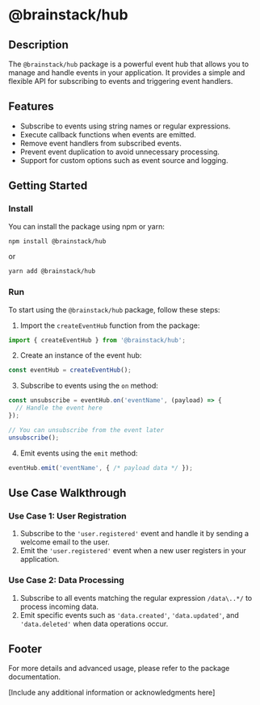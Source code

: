 # @brainstack/hub

## Description
The `@brainstack/hub` package is a powerful event hub that allows you to manage and handle events in your application. It provides a simple and flexible API for subscribing to events and triggering event handlers.

## Features
- Subscribe to events using string names or regular expressions.
- Execute callback functions when events are emitted.
- Remove event handlers from subscribed events.
- Prevent event duplication to avoid unnecessary processing.
- Support for custom options such as event source and logging.

## Getting Started
### Install
You can install the package using npm or yarn:

```bash
npm install @brainstack/hub
```

or

```bash
yarn add @brainstack/hub
```

### Run
To start using the `@brainstack/hub` package, follow these steps:

1. Import the `createEventHub` function from the package:

```typescript
import { createEventHub } from '@brainstack/hub';
```

2. Create an instance of the event hub:

```typescript
const eventHub = createEventHub();
```

3. Subscribe to events using the `on` method:

```typescript
const unsubscribe = eventHub.on('eventName', (payload) => {
  // Handle the event here
});

// You can unsubscribe from the event later
unsubscribe();
```

4. Emit events using the `emit` method:

```typescript
eventHub.emit('eventName', { /* payload data */ });
```

## Use Case Walkthrough
### Use Case 1: User Registration
1. Subscribe to the `'user.registered'` event and handle it by sending a welcome email to the user.
2. Emit the `'user.registered'` event when a new user registers in your application.

### Use Case 2: Data Processing
1. Subscribe to all events matching the regular expression `/data\..*/` to process incoming data.
2. Emit specific events such as `'data.created'`, `'data.updated'`, and `'data.deleted'` when data operations occur.

## Footer
For more details and advanced usage, please refer to the package documentation.

[Include any additional information or acknowledgments here]
